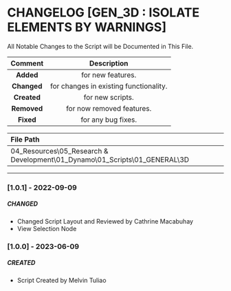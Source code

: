 # CHANGELOG [GEN_3D : ISOLATE ELEMENTS BY WARNINGS]
All Notable Changes to the Script will be Documented in This File.

| Comment | Description |
| :--: | :--: |
| **Added**  | for new features. |
|**Changed** |for changes in existing functionality. |
|**Created** | for new scripts. |
|**Removed** |for now removed features. |
|**Fixed** |for any bug fixes. |

| File Path | 
| :-- |
| 04_Resources\05_Research & Development\01_Dynamo\01_Scripts\01_GENERAL\3D |
------------------------------------------------------------------

### [1.0.1] - 2022-09-09
##### CHANGED
- Changed Script Layout and Reviewed by Cathrine Macabuhay
- View Selection Node

### [1.0.0] - 2023-06-09
##### CREATED
- Script Created by Melvin Tuliao

